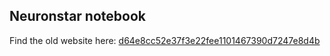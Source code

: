 ## Neuronstar notebook





Find the old website here:
[d64e8cc52e37f3e22fee1101467390d7247e8d4b](https://github.com/neuronstar/neuronstar.github.io/tree/d64e8cc52e37f3e22fee1101467390d7247e8d4b)